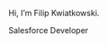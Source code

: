Hi, I’m Filip Kwiatkowski.

Salesforce Developer

<!---
filip-kwiatkowski/filip-kwiatkowski is a ✨ special ✨ repository because its `README.md` (this file) appears on your GitHub profile.
You can click the Preview link to take a look at your changes.
--->
